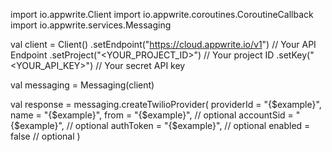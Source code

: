 import io.appwrite.Client
import io.appwrite.coroutines.CoroutineCallback
import io.appwrite.services.Messaging

val client = Client()
    .setEndpoint("https://cloud.appwrite.io/v1") // Your API Endpoint
    .setProject("<YOUR_PROJECT_ID>") // Your project ID
    .setKey("<YOUR_API_KEY>") // Your secret API key

val messaging = Messaging(client)

val response = messaging.createTwilioProvider(
    providerId = "{$example}",
    name = "{$example}",
    from = "{$example}", // optional
    accountSid = "{$example}", // optional
    authToken = "{$example}", // optional
    enabled = false // optional
)
